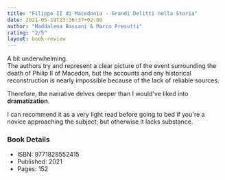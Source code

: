 ```yaml
---
title: "Filippo II di Macedonia - Grandi Delitti nella Storia"
date: 2021-05-19T23:36:37+02:00
author: "Maddalena Bassani & Marco Presutti"
rating: "2/5"
layout: book-review
---
```


A bit underwhelming.  
The authors try and represent a clear picture of the event surrounding the
death of Philip II of Macedon, but the accounts and any historical
reconstruction is nearly impossible because of the lack of reliable sources.

Therefore, the narrative delves deeper than I would've liked into
**dramatization**.

I can recommend it as a very light read before going to bed if you're a novice
approaching the subject; but otherwise it lacks substance.

### Book Details

- ISBN: 9771828552415
- Published: 2021
- Pages: 152
